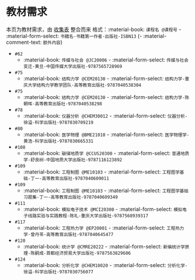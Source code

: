 # 教材需求

本页为教材需求，由 [收集表](https://forms.office.com/r/huSXS4xpuD) 整合而来
格式：:material-book: `课程名 @课程号` - :material-form-select: `书籍名-书籍第一作者-出版社-ISBN13` (- :material-comment-text: `额外内容`)

- `#62`
    - :material-book: `传媒与社会 @JC20006` - :material-form-select: `传媒与社会变迁-黄旦-中国传媒大学出版社-9787565728969`
- `#75`
    - :material-book: `结构力学 @CEM20130` - :material-form-select: `结构力学-重庆大学结构力学教学团队-高等教育出版社-9787040538304`
- `#75`
    - :material-book: `结构力学 @CEM20130` - :material-form-select: `结构力学-陈朝晖-高等教育出版社-9787040538298`
- `#78`
    - :material-book: `仪器分析 @CHEM30012` - :material-form-select: `仪器分析-徐溢-科学出版社-9787030709219`
- `#80`
    - :material-book: `医学物理 @BME21010` - :material-form-select: `医学物理学-黄浩-科学出版社-9787030665331`
- `#108`
    - :material-book: `碳储地质学 @CCUS20300` - :material-form-select: `普通地质学-舒良树-中国地质大学出版社-9787116123892`
- `#109`
    - :material-book: `工程制图 @ME10103` - :material-form-select: `工程图学基础-丁一-高等教育出版社-9787040609011`
- `#109`
    - :material-book: `工程制图 @ME10103` - :material-form-select: `工程图学基础习题集-丁一-高等教育出版社-9787040609349`
- `#111`
    - :material-book: `模拟电子技术 @MCI20300` - :material-form-select: `模拟电子线路实验与实践教程-陈礼-重庆大学出版社-9787568939317`
- `#117`
    - :material-book: `工程热力学 @EP20001` - :material-form-select: `工程热力学-曾丹苓-高等教育出版社-9787040645477`
- `#120`
    - :material-book: `统计学 @CMRE20222` - :material-form-select: `新编统计学原理-陈嗣成-首都经济贸易大学出版社-9787563829606`
- `#124`
    - :material-book: `分析化学 @CHEM10020` - :material-form-select: `分析化学-徐溢-科学出版社-9787030756077`